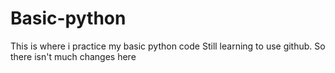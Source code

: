 # Basic-python
This is where i practice my basic python code
Still learning to use github. So there isn't much changes here
